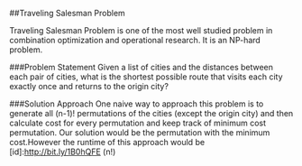 ##Traveling Salesman Problem

Traveling Salesman Problem is one of the most well studied problem in combination optimization and operational research. It is an NP-hard problem.

###Problem Statement
Given a list of cities and the distances between each pair of cities, what is the shortest possible route that visits each city exactly once and returns to the origin city?


###Solution Approach
One naive way to approach this problem is to generate all (n-1)! permutations of the cities (except the origin city) and then calculate cost for every permutation and keep track of
minimum cost permutation. Our solution would be the permutation with the minimum cost.However the runtime of this approach would be [id]:http://bit.ly/1B0hQFE (n!)


